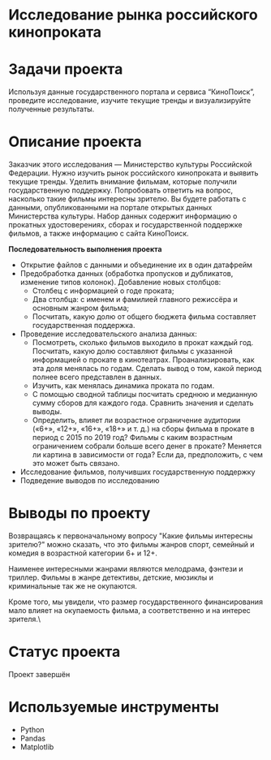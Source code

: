 # Исследование рынка российского кинопроката
# Задачи проекта
Используя данные государственного портала и сервиса “КиноПоиск”, проведите исследование, изучите текущие тренды и визуализируйте полученные результаты.
# Описание проекта
Заказчик этого исследования — Министерство культуры Российской Федерации.
Нужно изучить рынок российского кинопроката и выявить текущие тренды. Уделить внимание фильмам, которые получили государственную поддержку. Попробовать ответить на вопрос, насколько такие фильмы интересны зрителю.
Вы будете работать с данными, опубликованными на портале открытых данных Министерства культуры. Набор данных содержит информацию о прокатных удостоверениях, сборах и государственной поддержке фильмов, а также информацию с сайта КиноПоиск.

**Последовательность выполнения проекта**

* Открытие файлов с данными и объединение их в один датафрейм
* Предобработка данных (обработка пропусков и дубликатов, изменение типов колонок). Добавление новых столбцов: 
    * Столбец с информацией о годе проката;
    * Два столбца: с именем и фамилией главного режиссёра и основным жанром фильма;
    * Посчитать, какую долю от общего бюджета фильма составляет государственная поддержка.
* Проведение исследовательского анализа данных:
    * Посмотреть, сколько фильмов выходило в прокат каждый год. Посчитать, какую долю составляют фильмы с указанной информацией о прокате в кинотеатрах. Проанализировать, как эта доля менялась по годам. Сделать вывод о том, какой период полнее всего представлен в данных.
    * Изучить, как менялась динамика проката по годам.
    * С помощью сводной таблицы посчитать среднюю и медианную сумму сборов для каждого года. Сравнить значения и сделать выводы. 
    * Определить, влияет ли возрастное ограничение аудитории («6+», «12+», «16+», «18+» и т. д.) на сборы фильма в прокате в период с 2015 по 2019 год? Фильмы с каким возрастным ограничением собрали больше всего денег в прокате? Меняется ли картина в зависимости от года? Если да, предположить, с чем это может быть связано.
* Исследование фильмов, получивших государственную поддержку
* Подведение выводов по исследованию

# Выводы по проекту
Возвращаясь к первоначальному вопросу "Какие фильмы интересны зрителю?" можно сказать, что это фильмы жанров спорт, семейный и комедия в возрастной категории 6+ и 12+.

Наименее интересными жанрами являются мелодрама, фэнтези и триллер. Фильмы в жанре детективы, детские, мюзиклы и криминальные так же не окупаются.

Кроме того, мы увидели, что размер государственного финансирования мало влияет на окупаемость фильма, а соответственно и на интерес зрителя.\

# Статус проекта
Проект завершён
# Используемые инструменты
- Python
- Pandas
- Matplotlib
